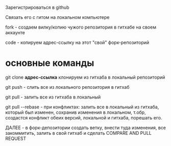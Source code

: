 Зарегистрироваться в github

Связать его с гитом на локальном компьютере

fork - создаем вилку/копию чужого репозитория в гитхабе на своем аккаунте

code - копируем адрес-ссылку на этот "свой" форк-репозиторий


# основные команды

git clone **адрес-ссылка** клонируем из гитхаба в локальный репозиторий 

git push - слить все из локального репозитория в гитхаб

git pull - залить все из гитхаба в локальный 

git pull --rebase - при конфликтах: залить все в локальный из гитхаба, который был изменен, сохранив изменения в локальном, т.обр, создастся конфликт обеих версий, локальной и гитхаба, порешать его. 

ДАЛЕЕ - в форк-депозитории создать ветку, внести туда изменения, все закоммитить, залить в свой гитхаб и сделать COMPARE AND PULL REQUEST




